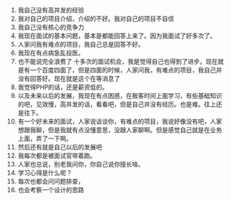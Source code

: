 1. 我自己没有高并发的经验
2. 我对自己的项目介绍，介绍的不好。我对自己的项目不自信
3. 我自己没有核心的竞争力
4. 我现在面试的基本问题，基本是都能回答上来了。因为我面试了好多次了。
5. 人家问我有难点的项目，我自己总是回答不好。
6. 我现在有点病急乱投医。
7. 也不能说完全浪费了  十多次的面试机会，我是觉得自己也得到了进步。现在就是有一个百度四面了，但是四面的时候，人家问我，有难点的项目，我自己并没有回答好。现在就是这个在等消息了
8. 我觉得PHP的话，还是薪资低的。
9. 以及未来以后的发展，我现在有点困惑，在极客时间上面学习，有些基础知识的吧，见效慢，高并发的话，看看吧，但是自己并没有经历。也是难。往上还是往下。
10. 有一个好未来的面试，人家说谈谈你，有难点的项目，我说好像没有吧，人家想跟我聊，但是我就有点没懂意思，没跟人家聊啊。但是感觉自己就是在业务上面，弄了一下啊。
11. 然后还有就是自己以后的发展吧
12. 我每次都是被面试官带着跑。
13. 人家也总说，别老我问你，你自己说你擅长啥。
14. 学习心得是什么呢？
16. 每次也都会问问题排查，
17. 也会考察一个设计的思路